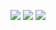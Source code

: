 ![](https://i.imgur.com/EGbzeL8.png)
![](https://i.imgur.com/42qidvQ.png)
![](https://i.imgur.com/5O2JaPv.png)
